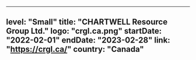
---
level: "Small"
title: "CHARTWELL Resource Group Ltd."
logo: "crgl.ca.png"
startDate: "2022-02-01"
endDate: "2023-02-28"
link: "https://crgl.ca/"
country: "Canada"
---
